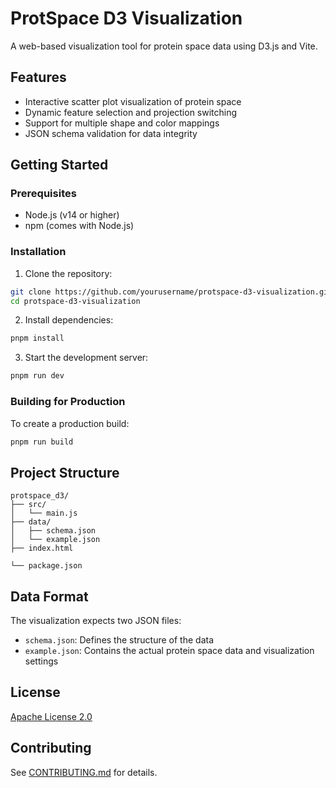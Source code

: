 # ProtSpace D3 Visualization

A web-based visualization tool for protein space data using D3.js and Vite.

## Features

-   Interactive scatter plot visualization of protein space
-   Dynamic feature selection and projection switching
-   Support for multiple shape and color mappings
-   JSON schema validation for data integrity

## Getting Started

### Prerequisites

-   Node.js (v14 or higher)
-   npm (comes with Node.js)

### Installation

1. Clone the repository:

```bash
git clone https://github.com/yourusername/protspace-d3-visualization.git
cd protspace-d3-visualization
```

2. Install dependencies:

```bash
pnpm install
```

3. Start the development server:

```bash
pnpm run dev
```

### Building for Production

To create a production build:

```bash
pnpm run build
```

## Project Structure

```
protspace_d3/
├── src/
│   └── main.js
├── data/
│   ├── schema.json
│   └── example.json
├── index.html

└── package.json
```

## Data Format

The visualization expects two JSON files:

-   `schema.json`: Defines the structure of the data
-   `example.json`: Contains the actual protein space data and visualization settings

## License

[Apache License 2.0](LICENSE)

## Contributing

See [CONTRIBUTING.md](CONTRIBUTING.md) for details.

